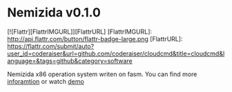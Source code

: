Nemizida v0.1.0
===========
[![Flattr][FlattrIMGURL]][FlattrURL]
[FlattrIMGURL]:             http://api.flattr.com/button/flattr-badge-large.png
[FlattrURL]:                https://flattr.com/submit/auto?user_id=coderaiser&url=github.com/coderaiser/cloudcmd&title=cloudcmd&language=&tags=github&category=software

Nemizida x86 operation system writen on fasm.
You can find more [inforamtion](http://n3m1z1d4.pp.net.ua "information")
or watch [demo](http://nemizida.cloudfoundry.com "Nemizida")
